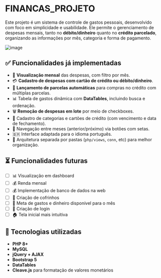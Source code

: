 # FINANCAS_PROJETO

Este projeto é um sistema de controle de gastos pessoais, desenvolvido com foco em simplicidade e usabilidade. Ele permite o gerenciamento de despesas mensais, tanto no **débito/dinheiro** quanto no **crédito parcelado**, organizando as informações por mês, categoria e forma de pagamento.

![image](https://github.com/user-attachments/assets/4d369eb1-9da5-43fe-a57b-a6e76b50e6be)


## ✅ Funcionalidades já implementadas

- 📅 **Visualização mensal** das despesas, com filtro por mês.
- 💳 **Cadastro de despesas com cartão de crédito ou débito/dinheiro**.
- 🧾 **Lançamento de parcelas automáticas** para compras no crédito com múltiplas parcelas.
- 📊 Tabela de gastos dinâmica com **DataTables**, incluindo busca e ordenação.
- 🗑️ **Remoção de despesas em lote** por meio de checkboxes.
- 💼 Cadastro de categorias e cartões de crédito (com vencimento e data de fechamento).
- 🔁 Navegação entre meses (anterior/próximo) via botões com setas.
- 🇧🇷 Interface adaptada para o idioma português.
- 📁 Arquitetura separada por pastas (`php/views`, `conn`, etc) para melhor organização.

## ⏳ Funcionalidades futuras

- [ ] 📊 Visualização em dashboard  
- [ ] 💰 Renda mensal  
- [ ] 💰 Implementação de banco de dados na web  
- [ ] 🐷 Criação de cofrinhos  
- [ ] 🎯 Meta de gastos e dinheiro disponível para o mês  
- [ ] 🔐 Criação de login  
- [ ] 🏠 Tela inicial mais intuitiva

## 🔧 Tecnologias utilizadas

- **PHP 8+**
- **MySQL**
- **jQuery + AJAX**
- **Bootstrap 5**
- **DataTables**
- **Cleave.js** para formatação de valores monetários
